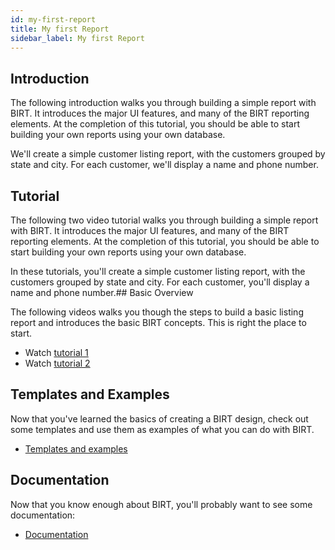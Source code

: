 ```yaml
---
id: my-first-report
title: My first Report
sidebar_label: My first Report
---
```


## Introduction

The following introduction walks you through building a simple report with BIRT. It introduces the major UI features, and many of the BIRT reporting elements. At the completion of this tutorial, you should be able to start building your own reports using your own database.

We'll create a simple customer listing report, with the customers grouped by state and city. For each customer, we'll display a name and phone number.

## Tutorial

The following two video tutorial walks you through building a simple report with BIRT. It introduces the major UI features, and many of the BIRT reporting elements. At the completion of this tutorial, you should be able to start building your own reports using your own database.

In these tutorials, you'll create a simple customer listing report, with the customers grouped by state and city. For each customer, you'll display a name and phone number.## Basic Overview

The following videos walks you though the steps to build a basic listing report and introduces the basic BIRT concepts. This is right the place to start. 

+ Watch [tutorial 1](//www.youtube.com/watch?v=6TRndgUMUmU)
+ Watch [tutorial 2](//www.youtube.com/watch?v=Kdr_LeHjIH8)

## Templates and Examples

Now that you've learned the basics of creating a BIRT design, check out some templates and use them as examples of what you can do with BIRT.

  *    [Templates and examples](template-introduction.md)

## Documentation

Now that you know enough about BIRT, you'll probably want to see some documentation:

  *  [Documentation](t_brief-editor-tour.md)
  

